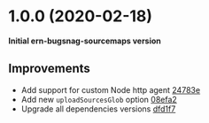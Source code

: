 # 1.0.0 (2020-02-18)

**Initial ern-bugsnag-sourcemaps version**

## Improvements

* Add support for custom Node http agent [24783e](https://github.com/electrode-io/ern-bugsnag-sourcemaps/commit/24783e145c9399eb02f2800cdcf0571df10a7d82)
* Add new `uploadSourcesGlob` option [08efa2](https://github.com/electrode-io/ern-bugsnag-sourcemaps/commit/08efa23f6623bce31dab9b6e8c2641eea93193ad)
* Upgrade all dependencies versions [dfd1f7](https://github.com/electrode-io/ern-bugsnag-sourcemaps/commit/dfd1f7aa7e1e90f3eea256b4aa34985945998ef3)